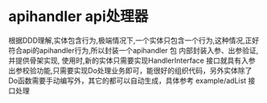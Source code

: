 # apihandler api处理器
根据DDD理解,实体包含行为,极端情况下,一个实体只包含一个行为,这种情况,正好符合api的apihandler行为,所以封装一个apihandler 包
内部封装入参、出参验证,并提供骨架实现,
使用时,新的实体只需要实现HandlerInterface 接口就具有入参出参校验功能,只需要实现Do处理业务即可，能很好的组织代码，另外实体除了 Do函数需要手动编写外，其它的都可以自动生成，具体参考 example/adList 接口处理